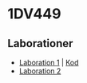# 1DV449
## Laborationer

- [Laboration 1](Laboration-1.md) | [Kod](tree/master/laboration-1) 
- [Laboration 2](Laboration-2.md) 
